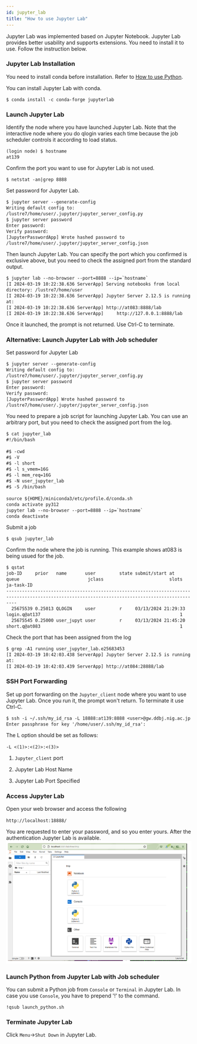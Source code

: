```yaml
---
id: jupyter_lab
title: "How to use Jupyter Lab"
---
```

Jupyter Lab was implemented based on Jupyter Notebook. Jupyter Lab provides better usability and supports extensions. You need to install it to use. Follow the instruction below.
### Jupyter Lab Installation
You need to install conda before installation. Refer to [How to use Python](/software/python).

You can install Jupyter Lab with conda.
```
$ conda install -c conda-forge jupyterlab
```
### Launch Jupyter Lab
Identify the node where you have launched Jupyter Lab. Note that the interactive node where you do qlogin varies each time because the job scheduler controls it according to load status.
```
(login node) $ hostname
at139
```
Confirm the port you want to use for Jupyter Lab is not used.
```
$ netstat -an|grep 8888
```
Set password for Jupyter Lab.
```
$ jupyter server --generate-config
Writing default config to: /lustre7/home/user/.jupyter/jupyter_server_config.py
$ jupyter server password
Enter password:
Verify password:
[JupyterPasswordApp] Wrote hashed password to /lustre7/home/user/.jupyter/jupyter_server_config.json
```
Then launch Jupyter Lab.
You can specify the port which you confirmed is exclusive above, but you need to check the assigned port from the standard output.
```
$ jupyter lab --no-browser --port=8888 --ip=`hostname`
[I 2024-03-19 10:22:38.636 ServerApp] Serving notebooks from local directory: /lustre7/home/user
[I 2024-03-19 10:22:38.636 ServerApp] Jupyter Server 2.12.5 is running at:
[I 2024-03-19 10:22:38.636 ServerApp] http://at083:8888/lab
[I 2024-03-19 10:22:38.636 ServerApp]     http://127.0.0.1:8888/lab
```
Once it launched, the prompt is not returned. Use Ctrl-C to terminate.
### Alternative: Launch Jupyter Lab with Job scheduler
Set password for Jupyter Lab
```
$ jupyter server --generate-config
Writing default config to: /lustre7/home/user/.jupyter/jupyter_server_config.py
$ jupyter server password
Enter password:
Verify password:
[JupyterPasswordApp] Wrote hashed password to /lustre7/home/user/.jupyter/jupyter_server_config.json
```

You need to prepare a job script for launching Jupyter Lab.
You can use an arbitrary port, but you need to check the assigned port from the log.
```
$ cat jupyter_lab
#!/bin/bash

#$ -cwd
#$ -V
#$ -l short
#$ -l s_vmem=16G
#$ -l mem_req=16G
#$ -N user_jupyter_lab
#$ -S /bin/bash

source ${HOME}/miniconda3/etc/profile.d/conda.sh
conda activate py312
jupyter lab --no-browser --port=8888 --ip=`hostname`
conda deactivate
```

Submit a job
```
$ qsub jupyter_lab
```
Confirm the node where the job is running.
This example shows at083 is being usued for the job.
```
$ qstat
job-ID     prior   name       user         state submit/start at     queue                          jclass                         slots ja-task-ID
------------------------------------------------------------------------------------------------------------------------------------------------
  25675539 0.25013 QLOGIN     user         r     03/13/2024 21:29:33 login.q@at137                                                     1
  25675545 0.25000 user_jupyt user         r     03/13/2024 21:45:20 short.q@at083                                                     1
```
Check the port that has been assigned from the log
```
$ grep -A1 running user_jupyter_lab.e25683453
[I 2024-03-19 10:42:03.438 ServerApp] Jupyter Server 2.12.5 is running at:
[I 2024-03-19 10:42:03.439 ServerApp] http://at084:28888/lab
```
### SSH Port Forwarding

Set up port forwarding on the `Jupyter_client` node where you want to use Jupyter Lab.
Once you run it, the prompt won't return. To terminate it use Ctrl-C.
```
$ ssh -i ~/.ssh/my_id_rsa -L 18888:at139:8888 <user>@gw.ddbj.nig.ac.jp
Enter passphrase for key '/home/user/.ssh/my_id_rsa':
```
The L option should be set as follows:

` -L <(1)>:<(2)>:<(3)> `

1. `Jupyter_client` port

2. Jupyter Lab Host Name

3. Jupyter Lab Port Specified


### Access Jupyter Lab

Open your web browser and access the following

` http://localhost:18888/ `

You are requested to enter your password, and so you enter yours.
After the authentication Jupyter Lab is available.
![figure](JupyterLab.PNG)

### Launch Python from Jupyter Lab with Job scheduler
You can submit a Python job from `Console` or `Terminal` in Jupyter Lab.
In case you use `Console`, you have to prepend '!' to the command.
```
!qsub launch_python.sh
```

### Terminate Jupyter Lab
Click `Menu`->`Shut Down` in Jupyter Lab.
